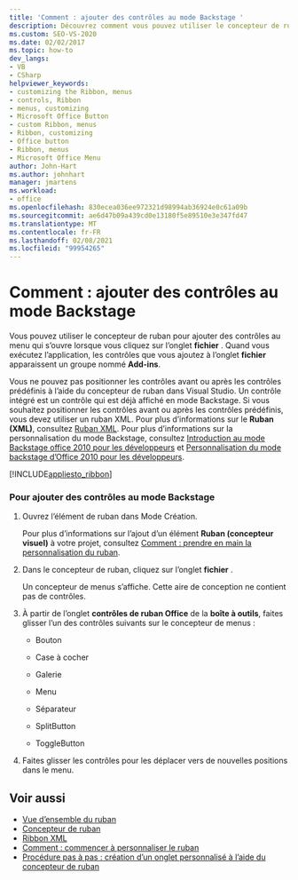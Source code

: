 ```yaml
---
title: 'Comment : ajouter des contrôles au mode Backstage '
description: Découvrez comment vous pouvez utiliser le concepteur de ruban pour ajouter des contrôles au menu qui s’ouvre lorsque vous cliquez sur l’onglet fichier.
ms.custom: SEO-VS-2020
ms.date: 02/02/2017
ms.topic: how-to
dev_langs:
- VB
- CSharp
helpviewer_keywords:
- customizing the Ribbon, menus
- controls, Ribbon
- menus, customizing
- Microsoft Office Button
- custom Ribbon, menus
- Ribbon, customizing
- Office button
- Ribbon, menus
- Microsoft Office Menu
author: John-Hart
ms.author: johnhart
manager: jmartens
ms.workload:
- office
ms.openlocfilehash: 830ecea036ee972321d98994ab36924e0c61a09b
ms.sourcegitcommit: ae6d47b09a439cd0e13180f5e89510e3e347fd47
ms.translationtype: MT
ms.contentlocale: fr-FR
ms.lasthandoff: 02/08/2021
ms.locfileid: "99954265"
---
```

# <a name="how-to-add-controls-to-the-backstage-view"></a>Comment : ajouter des contrôles au mode Backstage
  Vous pouvez utiliser le concepteur de ruban pour ajouter des contrôles au menu qui s’ouvre lorsque vous cliquez sur l’onglet **fichier** . Quand vous exécutez l’application, les contrôles que vous ajoutez à l’onglet **fichier** apparaissent un groupe nommé **Add-ins**.

 Vous ne pouvez pas positionner les contrôles avant ou après les contrôles prédéfinis à l’aide du concepteur de ruban dans Visual Studio. Un contrôle intégré est un contrôle qui est déjà affiché en mode Backstage. Si vous souhaitez positionner les contrôles avant ou après les contrôles prédéfinis, vous devez utiliser un ruban XML. Pour plus d’informations sur le **Ruban (XML)**, consultez [Ruban XML](../vsto/ribbon-xml.md). Pour plus d’informations sur la personnalisation du mode Backstage, consultez [Introduction au mode Backstage office 2010 pour les développeurs](/previous-versions/office/developer/office-2010/ee691833(v=office.14)) et [Personnalisation du mode backstage d’Office 2010 pour les développeurs](/previous-versions/office/developer/office-2010/ee815851(v=office.14)).

 [!INCLUDE[appliesto_ribbon](../vsto/includes/appliesto-ribbon-md.md)]

### <a name="to-add-controls-to-backstage-view"></a>Pour ajouter des contrôles au mode Backstage

1. Ouvrez l’élément de ruban dans Mode Création.

     Pour plus d’informations sur l’ajout d’un élément **Ruban (concepteur visuel)** à votre projet, consultez [Comment : prendre en main la personnalisation du ruban](../vsto/how-to-get-started-customizing-the-ribbon.md).

2. Dans le concepteur de ruban, cliquez sur l’onglet **fichier** .

     Un concepteur de menus s’affiche. Cette aire de conception ne contient pas de contrôles.

3. À partir de l’onglet **contrôles de ruban Office** de la **boîte à outils**, faites glisser l’un des contrôles suivants sur le concepteur de menus :

    - Bouton

    - Case à cocher

    - Galerie

    - Menu

    - Séparateur

    - SplitButton

    - ToggleButton

4. Faites glisser les contrôles pour les déplacer vers de nouvelles positions dans le menu.

## <a name="see-also"></a>Voir aussi
- [Vue d’ensemble du ruban](../vsto/ribbon-overview.md)
- [Concepteur de ruban](../vsto/ribbon-designer.md)
- [Ribbon XML](../vsto/ribbon-xml.md)
- [Comment : commencer à personnaliser le ruban](../vsto/how-to-get-started-customizing-the-ribbon.md)
- [Procédure pas à pas : création d’un onglet personnalisé à l’aide du concepteur de ruban](../vsto/walkthrough-creating-a-custom-tab-by-using-the-ribbon-designer.md)
